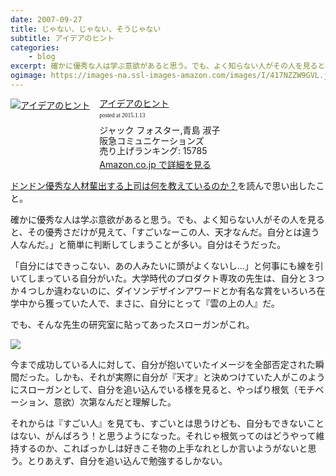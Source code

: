 ```yaml
---
date: 2007-09-27
title: じゃない、じゃない、そうじゃない
subtitle: アイデアのヒント
categories: 
    - blog
excerpt: 確かに優秀な人は学ぶ意欲があると思う。でも、よく知らない人がその人を見ると、その優秀さだけが見えて、「すごいなーこの人、天才なんだ。自分とは違う人なんだ。」と簡単に判断してしまうことが多い。自分はそうだった。
ogimage: https://images-na.ssl-images-amazon.com/images/I/417NZZW9GVL.jpg
---
```


<div class="azlink-box"><div class="azlink-image" style="float:left"><a href="http://www.amazon.co.jp/exec/obidos/ASIN/4484031019/warikiru-22/" name="azlinklink" target="_blank"><img src="https://images-na.ssl-images-amazon.com/images/I/417NZZW9GVL._SL160_.jpg" alt="アイデアのヒント" style="border:none" /></a></div><div class="azlink-info" style="float:left;margin-left:15px;line-height:120%"><div class="azlink-name" style="margin-bottom:10px;line-height:120%"><a href="http://www.amazon.co.jp/exec/obidos/ASIN/4484031019/warikiru-22/" name="azlinklink" target="_blank">アイデアのヒント</a><div class="azlink-powered-date" style="font-size:7pt;margin-top:5px;font-family:verdana;line-height:120%">posted at 2015.1.13</div></div><div class="azlink-detail">ジャック フォスター,青島 淑子<br />阪急コミュニケーションズ<br />売り上げランキング: 15785<br /></div><div class="azlink-link" style="margin-top:5px"><a href="http://www.amazon.co.jp/exec/obidos/ASIN/4484031019/warikiru-22/" target="_blank">Amazon.co.jp で詳細を見る</a></div></div><div class="azlink-footer" style="clear:left"></div></div>

[ドンドン優秀な人材輩出する上司は何を教えているのか？](http://d.hatena.ne.jp/favre21/20070925#1190708583)を読んで思い出したこと。

確かに優秀な人は学ぶ意欲があると思う。でも、よく知らない人がその人を見ると、その優秀さだけが見えて、「すごいなーこの人、天才なんだ。自分とは違う人なんだ。」と簡単に判断してしまうことが多い。自分はそうだった。

「自分にはできっこない、あの人みたいに頭がよくないし…」と何事にも線を引いてしまっている自分がいた。大学時代のプロダクト専攻の先生は、自分と３つか４つしか違わないのに、ダイソンデザインアワードとか有名な賞をいろいろ在学中から獲っていた人で、まさに、自分にとって『雲の上の人』だ。 

でも、そんな先生の研究室に貼ってあったスローガンがこれ。

![](/mol/images/2007/0927-00.png)

今まで成功している人に対して、自分が抱いていたイメージを全部否定された瞬間だった。しかも、それが実際に自分が『天才』と決めつけていた人がこのようにスローガンとして、自分を追い込んでいる様を見ると、やっぱり根気（モチベーション、意欲）次第なんだと理解した。

それからは『すごい人』を見ても、すごいとは思うけども、自分もできないことはない、がんばろう！と思うようになった。それじゃ根気ってのはどうやって維持するのか、こればっかしは好きこそ物の上手なれとしか言いようがないと思う。とりあえず、自分を追い込んで勉強するしかない。
